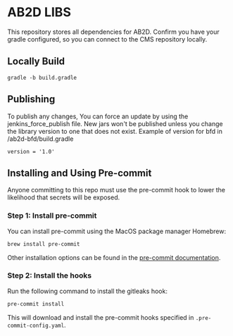 # AB2D LIBS

This repository stores all dependencies for AB2D.
Confirm you have your gradle configured, so you can connect to the CMS repository locally. 

## Locally Build
```
gradle -b build.gradle
```

## Publishing
To publish any changes, You can force an update by using the jenkins_force_publish file.
New jars won't be published unless you change the library version to one that does not exist. 
Example of version for bfd in /ab2d-bfd/build.gradle
```
version = '1.0'
```

## Installing and Using Pre-commit

Anyone committing to this repo must use the pre-commit hook to lower the likelihood that secrets will be exposed.

### Step 1: Install pre-commit

You can install pre-commit using the MacOS package manager Homebrew:

```sh
brew install pre-commit
```

Other installation options can be found in the [pre-commit documentation](https://pre-commit.com/#install).

### Step 2: Install the hooks

Run the following command to install the gitleaks hook:

```sh
pre-commit install
```

This will download and install the pre-commit hooks specified in `.pre-commit-config.yaml`.
